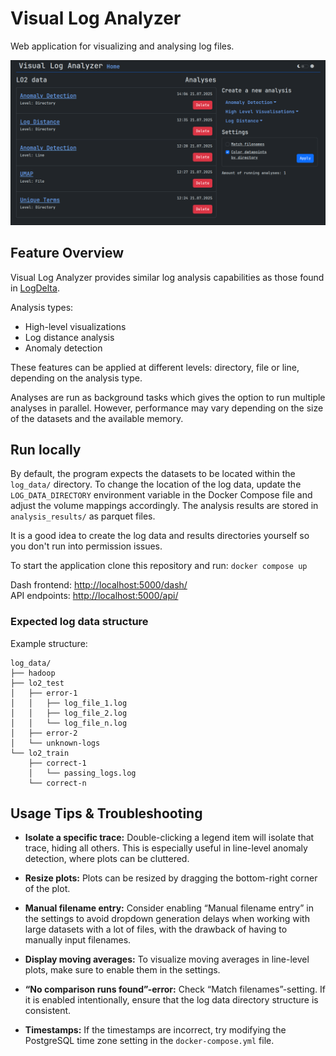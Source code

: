 # Visual Log Analyzer

Web application for visualizing and analysing log files.

![Project page](./images/project_page.png)

## Feature Overview 

Visual Log Analyzer provides similar log analysis capabilities as those found in [LogDelta](https://github.com/EvoTestOps/LogDelta). 

Analysis types: 
- High-level visualizations 
- Log distance analysis
- Anomaly detection 

These features can be applied at different levels: directory, file or line, depending on the analysis type. 

Analyses are run as background tasks which gives the option to run multiple analyses in parallel. However, performance may vary depending on the size of the datasets and the available memory. 

## Run locally

By default, the program expects the datasets to be located within the `log_data/` directory. To change the location of the log data, update the `LOG_DATA_DIRECTORY` environment variable in the Docker Compose file and adjust the volume mappings accordingly. The analysis results are stored in `analysis_results/` as parquet files.

It is a good idea to create the log data and results directories yourself so you don't run into permission issues.

To start the application clone this repository and run: `docker compose up`

Dash frontend: [http://localhost:5000/dash/](http://localhost:5000/dash/)\
API endpoints: [http://localhost:5000/api/](http://localhost:5000/api/)

### Expected log data structure

Example structure:

```
log_data/
├── hadoop
├── lo2_test
│   ├── error-1
│   │   ├── log_file_1.log
│   │   ├── log_file_2.log
│   │   └── log_file_n.log
│   ├── error-2
│   └── unknown-logs
└── lo2_train
    ├── correct-1
    │   └── passing_logs.log
    └── correct-n
```

## Usage Tips & Troubleshooting 
- **Isolate a specific trace:** Double-clicking a legend item will isolate that trace, hiding all others. This is especially useful in line-level anomaly detection, where plots can be cluttered. 

- **Resize plots:** Plots can be resized by dragging the bottom-right corner of the plot. 

- **Manual filename entry:** Consider enabling “Manual filename entry” in the settings to avoid dropdown generation delays when working with large datasets with a lot of files, with the drawback of having to manually input filenames. 

- **Display moving averages:** To visualize moving averages in line-level plots, make sure to enable them in the settings. 

- **“No comparison runs found”-error:** Check “Match filenames”-setting. If it is enabled intentionally, ensure that the log data directory structure is consistent. 

- **Timestamps:** If the timestamps are incorrect, try modifying the PostgreSQL time zone setting in the `docker-compose.yml` file. 
